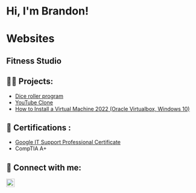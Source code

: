 <h1>Hi, I'm Brandon!

<h1>Websites</h1>
<h2>Fitness Studio</h2>

<h2>👨‍💻 Projects:</h2>

- [Dice roller program](https://github.com/BrandonL99/Dice-Roller-Program)
- [YouTube Clone](https://github.com/BrandonL99/youtube-clone)
- [How to Install a Virtual Machine 2022 (Oracle Virtualbox, Windows 10)](https://github.com/BrandonL99/How-To-Set-Up-A-VirtualBox)

<h2>📄 Certifications :</h2>

  - [Google IT Support Professional Certificate](https://coursera.org/share/de5d2daebee401faa0096017b87f1ef1)
  - CompTIA A+
  
<h2> 🤳 Connect with me:</h2>

[<img align="left" alt="BrandonLorenzo | LinkedIn" width="22px" src="https://cdn.jsdelivr.net/npm/simple-icons@v3/icons/linkedin.svg" />][linkedin]


[twitter]: https://twitter.com/brandonlorenzo
[youtube]: https://www.youtube.com/c/brandonlorenzo
[instagram]: https://www.instagram.com/brandonlorenzo/
[linkedin]: https://www.linkedin.com/in/brandonlorenzo/
